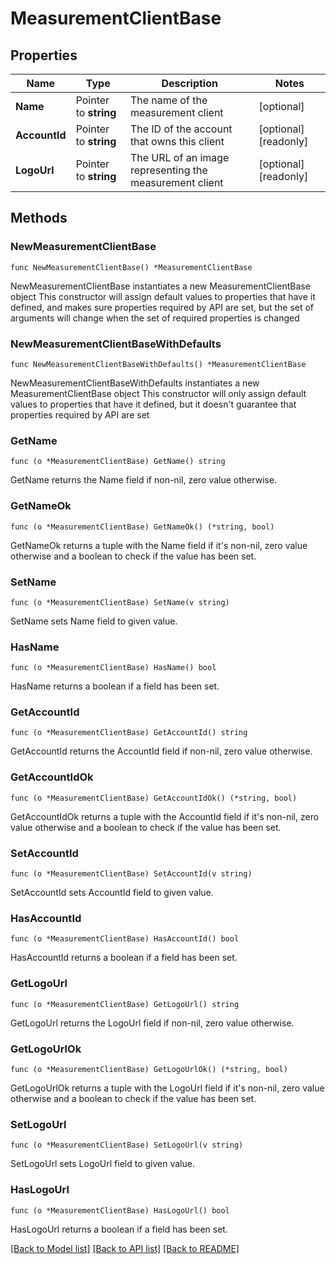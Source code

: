 # MeasurementClientBase

## Properties

Name | Type | Description | Notes
------------ | ------------- | ------------- | -------------
**Name** | Pointer to **string** | The name of the measurement client | [optional] 
**AccountId** | Pointer to **string** | The ID of the account that owns this client | [optional] [readonly] 
**LogoUrl** | Pointer to **string** | The URL of an image representing the measurement client | [optional] [readonly] 

## Methods

### NewMeasurementClientBase

`func NewMeasurementClientBase() *MeasurementClientBase`

NewMeasurementClientBase instantiates a new MeasurementClientBase object
This constructor will assign default values to properties that have it defined,
and makes sure properties required by API are set, but the set of arguments
will change when the set of required properties is changed

### NewMeasurementClientBaseWithDefaults

`func NewMeasurementClientBaseWithDefaults() *MeasurementClientBase`

NewMeasurementClientBaseWithDefaults instantiates a new MeasurementClientBase object
This constructor will only assign default values to properties that have it defined,
but it doesn't guarantee that properties required by API are set

### GetName

`func (o *MeasurementClientBase) GetName() string`

GetName returns the Name field if non-nil, zero value otherwise.

### GetNameOk

`func (o *MeasurementClientBase) GetNameOk() (*string, bool)`

GetNameOk returns a tuple with the Name field if it's non-nil, zero value otherwise
and a boolean to check if the value has been set.

### SetName

`func (o *MeasurementClientBase) SetName(v string)`

SetName sets Name field to given value.

### HasName

`func (o *MeasurementClientBase) HasName() bool`

HasName returns a boolean if a field has been set.

### GetAccountId

`func (o *MeasurementClientBase) GetAccountId() string`

GetAccountId returns the AccountId field if non-nil, zero value otherwise.

### GetAccountIdOk

`func (o *MeasurementClientBase) GetAccountIdOk() (*string, bool)`

GetAccountIdOk returns a tuple with the AccountId field if it's non-nil, zero value otherwise
and a boolean to check if the value has been set.

### SetAccountId

`func (o *MeasurementClientBase) SetAccountId(v string)`

SetAccountId sets AccountId field to given value.

### HasAccountId

`func (o *MeasurementClientBase) HasAccountId() bool`

HasAccountId returns a boolean if a field has been set.

### GetLogoUrl

`func (o *MeasurementClientBase) GetLogoUrl() string`

GetLogoUrl returns the LogoUrl field if non-nil, zero value otherwise.

### GetLogoUrlOk

`func (o *MeasurementClientBase) GetLogoUrlOk() (*string, bool)`

GetLogoUrlOk returns a tuple with the LogoUrl field if it's non-nil, zero value otherwise
and a boolean to check if the value has been set.

### SetLogoUrl

`func (o *MeasurementClientBase) SetLogoUrl(v string)`

SetLogoUrl sets LogoUrl field to given value.

### HasLogoUrl

`func (o *MeasurementClientBase) HasLogoUrl() bool`

HasLogoUrl returns a boolean if a field has been set.


[[Back to Model list]](../README.md#documentation-for-models) [[Back to API list]](../README.md#documentation-for-api-endpoints) [[Back to README]](../README.md)


